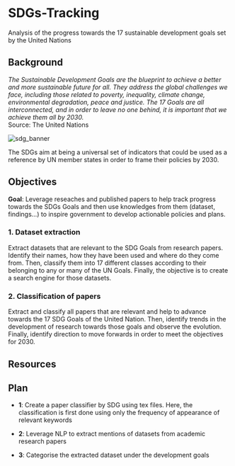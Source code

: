 # SDGs-Tracking
Analysis of the progress towards the 17 sustainable development goals set by the United Nations

## Background

*The Sustainable Development Goals are the blueprint to achieve a better and more sustainable future for all. They address the global challenges we face, including those related to poverty, inequality, climate change, environmental degradation, peace and justice. The 17 Goals are all interconnected, and in order to leave no one behind, it is important that we achieve them all by 2030.* \
Source: The United Nations

![sdg_banner](https://user-images.githubusercontent.com/38164557/71692803-c2b4e700-2d5f-11ea-823d-3c7163721927.jpg)

The SDGs aim at being a universal set of indicators that could be used as a reference by UN member states in order to frame their policies by 2030.

## Objectives

**Goal**: Leverage reseaches and published papers to help track progress towards the SDGs Goals and then use knowledges from them (dataset, findings...) to inspire government to develop actionable policies and plans.

### 1. Dataset extraction

Extract datasets that are relevant to the SDG Goals from research papers. Identify their names, how they have been used and where do they come from. Then, classify them into 17 different classes according to their belonging to any or many of the UN Goals. Finally, the objective is to create a search engine for those datasets.

### 2. Classification of papers

Extract and classify all papers that are relevant and help to advance towards the 17 SDG Goals of the United Nation. Then, identify trends in the development of research towards those goals and observe the evolution. Finally, identify direction to move forwards in order to meet the objectives for 2030.

## Resources



## Plan

- **1**: Create a paper classifier by SDG using tex files. Here, the classification is first done using only the frequency of appearance of relevant keywords

- **2**: Leverage NLP to extract mentions of datasets from academic research papers

- **3**: Categorise the extracted dataset under the development goals

